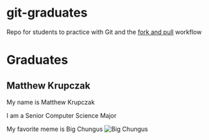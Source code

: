 # git-graduates
Repo for students to practice with Git and the [fork and pull](https://reflectoring.io/github-fork-and-pull/) workflow

# Graduates
<!-- foo -->
<!-- EXAMPLE --> 

## Matthew Krupczak

My name is Matthew Krupczak

I am a Senior Computer Science Major

My favorite meme is Big Chungus ![Big Chungus](https://ia801702.us.archive.org/8/items/big-chungus/BigChungus.png)

<!-- ADD YOUR ENTRY BELOW: -->
